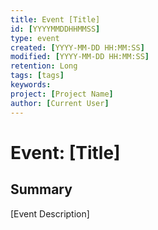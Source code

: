 ```yaml
---
title: Event [Title]
id: [YYYYMMDDHHMMSS] 
type: event
created: [YYYY-MM-DD HH:MM:SS] 
modified: [YYYY-MM-DD HH:MM:SS] 
retention: Long
tags: [tags]
keywords: 
project: [Project Name]
author: [Current User]
---
```


# Event: [Title]

## Summary

[Event Description]

